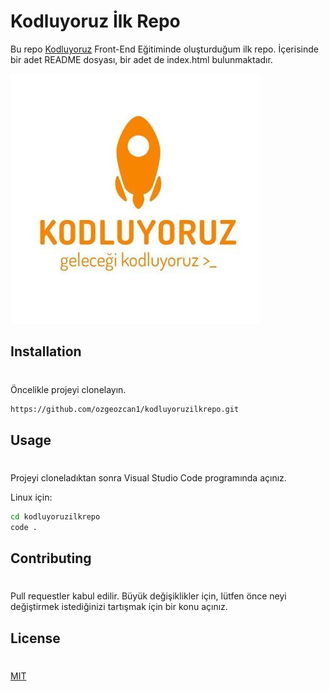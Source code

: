 # Kodluyoruz İlk Repo
Bu repo [Kodluyoruz](https://www.kodluyoruz.org/) Front-End Eğitiminde oluşturduğum ilk repo. İçerisinde bir adet README dosyası, bir adet de index.html bulunmaktadır.

![Kodluyoruz Logo](https://raw.githubusercontent.com/Kodluyoruz/taskforce/git/git/markdown-nedir-nasil-kullaniriz-/figures/kodluyoruz_logo.jpg)

## Installation
#
Öncelikle projeyi clonelayın. 

```bash
https://github.com/ozgeozcan1/kodluyoruzilkrepo.git
```

## Usage
#
Projeyi cloneladıktan sonra Visual Studio Code programında açınız.

Linux için:
```bash
cd kodluyoruzilkrepo
code .
```

## Contributing
#
Pull requestler kabul edilir. Büyük değişiklikler için, lütfen önce neyi değiştirmek istediğinizi tartışmak için bir konu açınız.


## License
#
[MIT](https://choosealicense.com/licenses/mit/)
